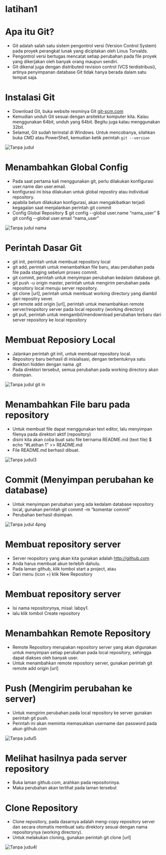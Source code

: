 # latihan1
# Apa itu Git?
* Git adalah salah satu sistem pengontrol versi (Version Control
System) pada proyek perangkat lunak yang diciptakan oleh Linus
Torvalds.
* Pengontrol versi bertugas mencatat setiap perubahan pada file
proyek yang dikerjakan oleh banyak orang maupun sendiri. 
* Git dikenal juga dengan distributed revision control (VCS terdistribusi),
artinya penyimpanan database Git tidak hanya berada dalam satu
tempat saja.
# Instalasi Git
* Download Git, buka website resminya Git [git-scm.com](https://git-scm.com "aa'nhue")
* Kemudian unduh Git sesuai dengan arsitektur komputer kita. Kalau
menggunakan 64bit, unduh yang 64bit. Begitu juga kalau
menggunakan 32bit. 
* Selamat, Git sudah terinstal di Windows. Untuk mencobanya,
silahkan buka CMD atau PowerShell, kemudian ketik perintah
``git --version``

![Tanpa judul](https://user-images.githubusercontent.com/57051625/68082686-3024c400-fe52-11e9-9009-307b62dc6443.png)

# Menambahkan Global Config
* Pada saat pertama kali menggunakan git, perlu dilakukan konfigurasi user.name dan user.email.
* konfigurasi ini bisa dilakukan untuk global repostiry atau individual repository.
* apabila belum dilakukan konfigurasi, akan mengakibatkan terjadi kegagalan saat menjalankan perintah git commit
* Config Global Repository
$ git config --global user.name “nama_user”
$ git config --global user.email “nama_user"

![Tanpa judul nama](https://user-images.githubusercontent.com/57051625/68082801-a4ac3280-fe53-11e9-895d-3c6a702539f1.png)

# Perintah Dasar Git
* git init, perintah untuk membuat repository local 
* git add, perintah untuk menambahkan file baru, atau perubahan pada file pada staging sebelum proses commit.
* git commit, perintah untuk menyimpan perubahan kedalam database git. 
* git push -u origin master, perintah untuk mengirim perubahan pada repository local menuju server repository.
* git clone [url], perintah untuk membuat working directory yang diambil dari repositry sever. 
* git remote add origin [url], perintah untuk menambahkan remote server/reopsitory server pada local repositry (working directory)
* git pull, perintah untuk mengambil/mendownload perubahan terbaru dari server repository ke local repository

# Membuat Reposiory Local
* Jalankan perintah git init, untuk membuat repository local.
* Repository baru berhasil di inisialisasi, dengan terbentuknya satu direktori hidden dengan nama .git
* Pada direktori tersebut, semua perubahan pada working directory akan disimpan. 

![Tanpa judul git in](https://user-images.githubusercontent.com/57051625/68082886-a3c7d080-fe54-11e9-87e0-cca1b28228bf.png)

# Menambahkan File baru pada repository
* Untuk membuat file dapat menggunakan text editor, lalu menyimpan filenya pada direktori aktif (repository) 
* disini kita akan coba buat satu file bernama README.md (text file)
$ echo “#Latihan 1” >> README.md
* File README.md berhasil dibuat.

![Tanpa judul3](https://user-images.githubusercontent.com/57051625/68082453-90663680-fe4f-11e9-9ad5-4bacabeee8fa.png)

# Commit (Menyimpan perubahan ke database)
* Untuk menyimpan perubahan yang ada kedalam database repository local, gunakan perintah git commit -m “komentar commit”
* Perubahan berhasil disimpan. 

![Tanpa judul 4png](https://user-images.githubusercontent.com/57051625/68082949-8b0bea80-fe55-11e9-8bdb-67bf166ec47c.png)

# Membuat repository server
* Server reopsitory yang akan kita gunakan adalah http://github.com 
* Anda harus membuat akun terlebih dahulu. 
* Pada laman github, klik tombol start a project, atau 
* Dari menu (icon +) klik New Repository
# Membuat repository server
* Isi nama repositorynya, misal: labpy1. 
* lalu klik tombol Create repository
# Menambahkan Remote Repository
* Remote Repository merupakan repository server yang akan digunakan untuk menyimpan setiap perubahan pada local repository, sehingga dapat diakses oleh banyak user. 
* Untuk menambahkan remote repository server, gunakan perintah git remote add origin [url]
# Push (Mengirim perubahan ke server)
* Untuk mengirim perubahan pada local repository ke server gunakan perintah git push.
* Perintah ini akan meminta memasukkan username dan password pada akun github.com 

![Tanpa judul5](https://user-images.githubusercontent.com/57051625/68082977-e4741980-fe55-11e9-9b25-0f72683e883c.png)

# Melihat hasilnya pada server repository
* Buka laman github.com, arahkan pada repositorinya. 
* Maka perubahan akan terlihat pada laman tersebut
# Clone Repository
* Clone repository, pada dasarnya adalah meng-copy repository server dan secara otomatis membuat satu direktory sesuai dengan nama repositorynya (working directory). 
* Untuk melakukan cloning, gunakan perintah git clone [url]

![Tanpa judu4l](https://user-images.githubusercontent.com/57051625/68083002-3157f000-fe56-11e9-8003-e812416b1d77.png)

